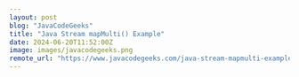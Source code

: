 ```yaml
---
layout: post
blog: "JavaCodeGeeks"
title: "Java Stream mapMulti() Example"
date: 2024-06-20T11:52:00Z
image: images/javacodegeeks.png
remote_url: "https://www.javacodegeeks.com/java-stream-mapmulti-example.html"
---
```

